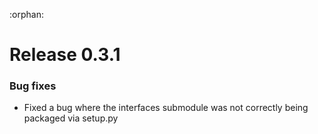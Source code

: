 :orphan:

# Release 0.3.1

<h3>Bug fixes</h3>

* Fixed a bug where the interfaces submodule was not correctly being packaged via setup.py
